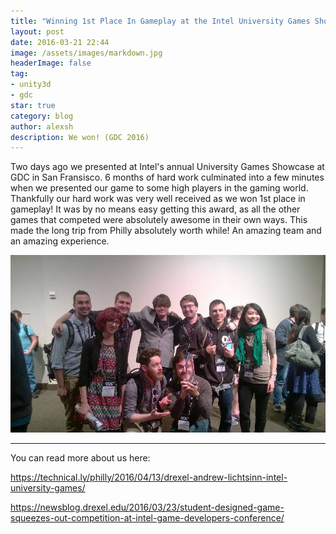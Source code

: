 ```yaml
---
title: "Winning 1st Place In Gameplay at the Intel University Games Showcase (GDC 2016)"
layout: post
date: 2016-03-21 22:44
image: /assets/images/markdown.jpg
headerImage: false
tag:
- unity3d
- gdc
star: true
category: blog
author: alexsh
description: We won! (GDC 2016)
---
```

Two days ago we presented at Intel's annual University Games Showcase at GDC in San Fransisco. 6 months of hard work culminated into a few minutes when we presented our game to some high players in the gaming world. Thankfully our hard work was very well received as we won 1st place in gameplay! It was by no means easy getting this award, as all the other games that competed were absolutely awesome in their own ways. This made the long trip from Philly absolutely worth while! An amazing team and an amazing experience.

![Taking Home the Tropy! GDC - 2016](/assets/images/mog/gdc_winning.jpg)

---

You can read more about us here:

https://technical.ly/philly/2016/04/13/drexel-andrew-lichtsinn-intel-university-games/

https://newsblog.drexel.edu/2016/03/23/student-designed-game-squeezes-out-competition-at-intel-game-developers-conference/